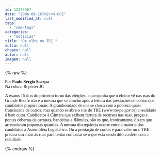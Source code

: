 ```yaml
---
id: 12372567
date: "2006-09-16T09:44:00Z"
last_modified_at: null
tags:
  - "sem-tags"
categories:
  - "noticias"
title: "De olho no TRE "
sutia: null
chapeu: null
autor: null
imagem: null
---
```

{% raw %}
<p><P><FONT face=Verdana>Por <STRONG>Paulo Sérgio Scarpa</STRONG><BR>Na coluna Repórter JC</P></FONT><FONT face=Verdana></p>
<p><P>A exatos 15 dias do primeiro turno das eleições, a campanha que o eleitor vê nas ruas do Grande Recife não é a mesma que se conclui após a leitura das prestações de contas dos candidatos proporcionais. A grandiosidade de uns se choca com a pobreza quase franciscana de outros, mas quando se abre o site do TRE (www.tre-pe.gov.br) a realidade é bem outra. Candidatos à Câmara que exibem fartura de recursos nas ruas, praças e pontes cobertas de cartazes, bandeiras e flâmulas, são os que, ironicamente, dizem que arrecadaram pequenas quantias. A mesma discrepância ocorre entre a maioria dos candidatos à Assembléia Legislativa. Ou a prestação de contas é para valer ou o TRE precisa sair mais às ruas para tentar comparar se o que está sendo dito confere com a realidade.</P></FONT> </p>
{% endraw %}